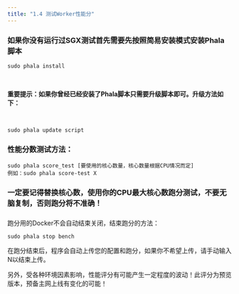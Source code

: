 ```yaml
---
title: "1.4 测试Worker性能分"
---
```


### 如果你没有运行过SGX测试首先需要先按照简易安装模式安装Phala脚本
```shell
sudo phala install
```
​

**重要提示：如果你曾经已经安装了Phala脚本只需要升级脚本即可。升级方法如下：**

​


```shell
sudo phala update script
```
### 
### 性能分数测试方法：
```shell
sudo phala score_test [要使用的核心数量，核心数量根据CPU情况而定]
例如：sudo phala score-test X
```
### 一定要记得替换核心数，使用你的CPU最大核心数跑分测试，不要无脑复制，否则跑分将不准确！
### 

跑分用的Docker不会自动结束关闭，结束跑分的方法：
```shell
sudo phala stop bench
```



在跑分结束后，程序会自动上传您的配置和跑分，如果你不希望上传，请手动输入N以结束上传。

另外，受各种环境因素影响，性能评分有可能产生一定程度的波动！此评分为预览版本，预备主网上线有变化的可能！
